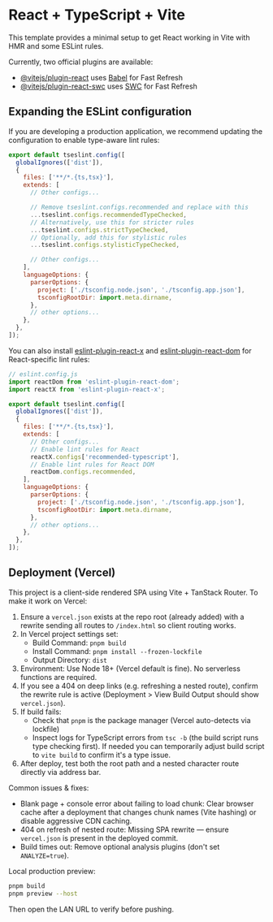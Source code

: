# React + TypeScript + Vite

This template provides a minimal setup to get React working in Vite with HMR and some ESLint rules.

Currently, two official plugins are available:

- [@vitejs/plugin-react](https://github.com/vitejs/vite-plugin-react/blob/main/packages/plugin-react) uses [Babel](https://babeljs.io/) for Fast Refresh
- [@vitejs/plugin-react-swc](https://github.com/vitejs/vite-plugin-react/blob/main/packages/plugin-react-swc) uses [SWC](https://swc.rs/) for Fast Refresh

## Expanding the ESLint configuration

If you are developing a production application, we recommend updating the configuration to enable type-aware lint rules:

```js
export default tseslint.config([
  globalIgnores(['dist']),
  {
    files: ['**/*.{ts,tsx}'],
    extends: [
      // Other configs...

      // Remove tseslint.configs.recommended and replace with this
      ...tseslint.configs.recommendedTypeChecked,
      // Alternatively, use this for stricter rules
      ...tseslint.configs.strictTypeChecked,
      // Optionally, add this for stylistic rules
      ...tseslint.configs.stylisticTypeChecked,

      // Other configs...
    ],
    languageOptions: {
      parserOptions: {
        project: ['./tsconfig.node.json', './tsconfig.app.json'],
        tsconfigRootDir: import.meta.dirname,
      },
      // other options...
    },
  },
]);
```

You can also install [eslint-plugin-react-x](https://github.com/Rel1cx/eslint-react/tree/main/packages/plugins/eslint-plugin-react-x) and [eslint-plugin-react-dom](https://github.com/Rel1cx/eslint-react/tree/main/packages/plugins/eslint-plugin-react-dom) for React-specific lint rules:

```js
// eslint.config.js
import reactDom from 'eslint-plugin-react-dom';
import reactX from 'eslint-plugin-react-x';

export default tseslint.config([
  globalIgnores(['dist']),
  {
    files: ['**/*.{ts,tsx}'],
    extends: [
      // Other configs...
      // Enable lint rules for React
      reactX.configs['recommended-typescript'],
      // Enable lint rules for React DOM
      reactDom.configs.recommended,
    ],
    languageOptions: {
      parserOptions: {
        project: ['./tsconfig.node.json', './tsconfig.app.json'],
        tsconfigRootDir: import.meta.dirname,
      },
      // other options...
    },
  },
]);
```

## Deployment (Vercel)

This project is a client-side rendered SPA using Vite + TanStack Router. To make it work on Vercel:

1. Ensure a `vercel.json` exists at the repo root (already added) with a rewrite sending all routes to `/index.html` so client routing works.
2. In Vercel project settings set:
   - Build Command: `pnpm build`
   - Install Command: `pnpm install --frozen-lockfile`
   - Output Directory: `dist`
3. Environment: Use Node 18+ (Vercel default is fine). No serverless functions are required.
4. If you see a 404 on deep links (e.g. refreshing a nested route), confirm the rewrite rule is active (Deployment > View Build Output should show `vercel.json`).
5. If build fails:
   - Check that `pnpm` is the package manager (Vercel auto-detects via lockfile)
   - Inspect logs for TypeScript errors from `tsc -b` (the build script runs type checking first). If needed you can temporarily adjust build script to `vite build` to confirm it's a type issue.
6. After deploy, test both the root path and a nested character route directly via address bar.

Common issues & fixes:
- Blank page + console error about failing to load chunk: Clear browser cache after a deployment that changes chunk names (Vite hashing) or disable aggressive CDN caching.
- 404 on refresh of nested route: Missing SPA rewrite — ensure `vercel.json` is present in the deployed commit.
- Build times out: Remove optional analysis plugins (don't set `ANALYZE=true`).

Local production preview:

```bash
pnpm build
pnpm preview --host
```

Then open the LAN URL to verify before pushing.
